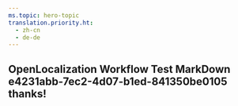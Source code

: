 ```yaml
---
ms.topic: hero-topic
translation.priority.ht: 
  - zh-cn
  - de-de
---
```

## OpenLocalization Workflow Test MarkDown e4231abb-7ec2-4d07-b1ed-841350be0105 thanks!
